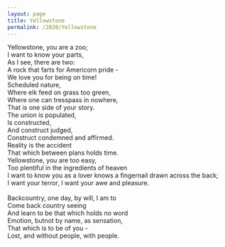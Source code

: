 ```yaml
---
layout: page
title: Yellowstone
permalink: /2020/Yellowstone
---
```


Yellowstone, you are a zoo; \
I want to know your parts, \
As I see, there are two: \
A rock that farts for Americorn pride - \
We love you for being on time! \
Scheduled nature, \
Where elk feed on grass too green, \
Where one can tresspass in nowhere, \
That is one side of your story. \
The union is populated, \
Is constructed, \
And construct judged, \
Construct condemned and affirmed. \
Reality is the accident \
That which between plans holds time. \
Yellowstone, you are too easy, \
Too plentiful in the ingredients of heaven \
I want to know you as a lover knows a fingernail drawn across the back; \
I want your terror, I want your awe and pleasure. \
\
Backcountry, one day, by will, I am to \
Come back country seeing \
And learn to be that which holds no word \
Emotion, butnot by name, as sensation, \
That which is to be of you - \
Lost, and without people, with people.
